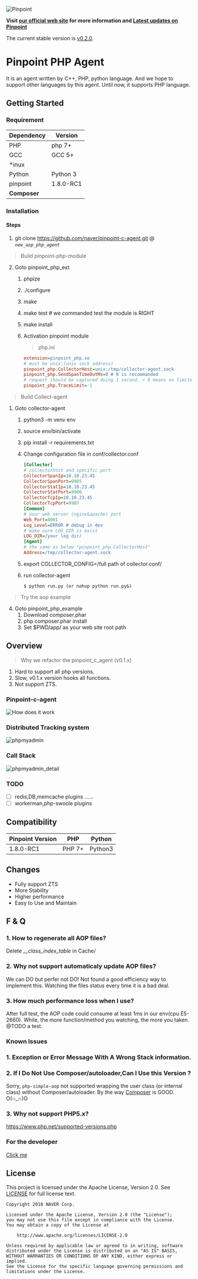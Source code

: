 ![Pinpoint](images/logo.png)

**Visit [our official web site](http://naver.github.io/pinpoint/) for more information and [Latest updates on Pinpoint](https://naver.github.io/pinpoint/news.html)**  


The current stable version is [v0.2.0](https://github.com/naver/pinpoint-c-agent/releases).

# Pinpoint PHP Agent

It is an agent written by C++, PHP, python language. And we hope to support other languages by this agent. Until now, it supports PHP language.

## Getting Started

### Requirement

Dependency|Version
---|----
PHP| php 7+
GCC| GCC 5+
*inux|
Python | Python 3
pinpoint| 1.8.0-RC1
**Composer**| 

### Installation

#### Steps
1. git clone https://github.com/naver/pinpoint-c-agent.git @ *`new_aop_php_agent`*
   
> Build pinpoint-php-module

2. Goto pinpoint_php_ext
   1. phpize        
   2. ./configure
   3. make 
   4. make test # we commanded test the module is RIGHT
   5. make install 
   6. Activation pinpoint module
   
       >  php.ini 
        ```ini
        extension=pinpoint_php.so
        # must be unix:(unix sock address)
        pinpoint_php.CollectorHost=unix:/tmp/collector-agent.sock
        pinpoint_php.SendSpanTimeOutMs=0 # 0 is recommanded
        # request should be captured duing 1 second. < 0 means no limited
        pinpoint_php.TraceLimit=-1 
        ```
> Build Collect-agent
1. Goto collector-agent
   1. python3 -m venv env
   2. source env/bin/activate
   3. pip install -r requirements.txt
   4. Change configuration file in conf/collector.conf

        ```ini
        [Collector]
        # collectorhost and specific port
        CollectorSpanIp=10.10.23.45
        CollectorSpanPort=9905
        CollectorStatIp=10.10.23.45
        CollectorStatPort=9906
        CollectorTcpIp=10.10.23.45
        CollectorTcpPort=9907
        [Common]
        # your web server (nginx&apache) port
        Web_Port=8001   
        Log_Level=ERROR # debug in dev
        # make sure LOG_DIR is exist
        LOG_DIR=/your log dir/
        [Agent]
        # the same as below "pinpoint_php.CollectorHost"
        Address=/tmp/collector-agent.sock
        ```
    1. export COLLECTOR_CONFIG=/full path of collector.conf/
    2. run  collector-agent
        ```
        $ python run.py (or nohup python run.py&)
        ```
   
> Try the aop example
4. Goto pinpoint_php_example
   1. Download composer.phar
   2. php composer.phar install
   3. Set $PWD/app/ as your web site root path

## Overview

> Why we refactor the pinpoint_c_agent (v0.1.x)

1. Hard to support all php versions.
2. Slow, v0.1.x version hooks all functions.
3. Not support ZTS.

### Pinpoint-c-agent 
![How does it work](images/pinpoint_0.2.jpg)

### Distributed Tracking system
![phpmyadmin](images/phpmyadmin_example.png)
### Call Stack
![phpmyadmin_detail](images/phpmyadmin_example_detail.png)
### TODO

- [ ] redis,DB,memcache plugins ......
- [ ] workerman,php-swoole plugins 

## Compatibility

Pinpoint Version | PHP| Python
---------------- | ----- | -----
1.8.0-RC1 | PHP 7+ | Python3

## Changes

- Fully support ZTS
- More Stability 
- Higher performance 
- Easy to Use and Maintain

## F & Q

### 1. How to regenerate all AOP files?

Delete *__class_index_table* in Cache/

### 2. Why not support automaticaly update AOP files?

We can DO but perfer not DO! Not found a good efficiency way to implement this.
Watching the files status every time it is a bad deal.

### 3. How much performance loss when I use?

After full test, the AOP code could consume at least 1ms in our env(cpu E5-2660). While, the more function/method you watching, the more you taken. @TODO  a test.

### Known Issues

### 1. Exception or Error Message With A Wrong Stack information.

### 2. If I Do Not Use Composer/autoloader,Can I Use this Version ?

Sorry, `php-simple-aop` not supported wrapping the user class (or internal class) without Composer/autoloader. By the way [Composer](https://getcomposer.org/) is GOOD. O(∩_∩)O

### 3. Why not support PHP5.x?

https://www.php.net/supported-versions.php

### For the developer

[Click me](pinpoint_php_example/Readme.md)

## License
This project is licensed under the Apache License, Version 2.0.
See [LICENSE](LICENSE) for full license text.

```
Copyright 2018 NAVER Corp.

Licensed under the Apache License, Version 2.0 (the "License");
you may not use this file except in compliance with the License.
You may obtain a copy of the License at

    http://www.apache.org/licenses/LICENSE-2.0

Unless required by applicable law or agreed to in writing, software
distributed under the License is distributed on an "AS IS" BASIS,
WITHOUT WARRANTIES OR CONDITIONS OF ANY KIND, either express or implied.
See the License for the specific language governing permissions and
limitations under the License.
```
